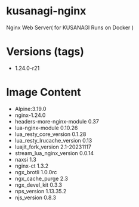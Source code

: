 # kusanagi-nginx

Nginx Web Server( for KUSANAGI Runs on Docker )

# Versions (tags)

- 1.24.0-r21

# Image Content

- Alpine:3.19.0
- nginx-1.24.0
- headers-more-nginx-module 0.37
- lua-nginx-module 0.10.26
- lua_resty_core_version 0.1.28
- lua_resty_lrucache_version 0.13
- luajit_fork_version 2.1-20231117
- stream_lua_nginx_version 0.0.14
- naxsi 1.3
- nginx-ct 1.3.2
- ngx_brotli 1.0.0rc
- ngx_cache_purge 2.3
- ngx_devel_kit 0.3.3
- nps_version 1.13.35.2
- njs_version 0.8.3

